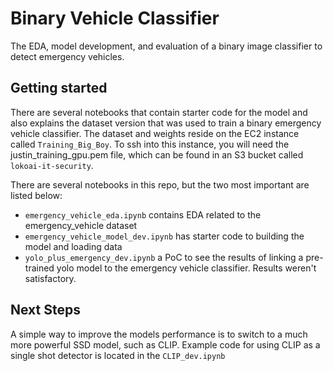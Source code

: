 # Binary Vehicle Classifier

The EDA, model development, and evaluation of a binary image classifier to detect emergency vehicles.

## Getting started

There are several notebooks that contain starter code for the model and also explains the dataset version that was used to train a binary emergency vehicle classifier. The dataset and weights reside on the EC2 instance called `Training_Big_Boy`. To ssh into this instance, you will need the justin_training_gpu.pem file, which can be found in an S3 bucket called `lokoai-it-security`.

There are several notebooks in this repo, but the two most important are listed below:
- `emergency_vehicle_eda.ipynb` contains EDA related to the emergency_vehicle dataset
- `emergency_vehicle_model_dev.ipynb` has starter code to building the model and loading data
- `yolo_plus_emergency_dev.ipynb` a PoC to see the results of linking a pre-trained yolo model to the emergency vehicle classifier. Results weren't satisfactory.

## Next Steps

A simple way to improve the models performance is to switch to a much more powerful SSD model, such as CLIP. Example code for using CLIP as a single shot detector is located in the `CLIP_dev.ipynb`

